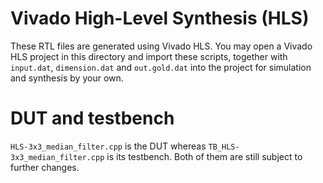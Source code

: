 # Vivado High-Level Synthesis (HLS)
These RTL files are generated using Vivado HLS. You may open a Vivado HLS project in this directory and import these scripts, together with `input.dat`, `dimension.dat` and `out.gold.dat` into the project for simulation and synthesis by your own.

# DUT and testbench
`HLS-3x3_median_filter.cpp` is the DUT whereas `TB_HLS-3x3_median_filter.cpp` is its testbench. Both of them are still subject to further changes.

